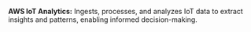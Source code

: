 **AWS IoT Analytics:** Ingests, processes, and analyzes IoT data to extract insights and patterns, enabling informed decision-making.